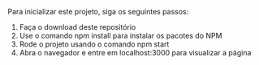 Para inicializar este projeto, siga os seguintes passos:

1. Faça o download deste repositório
2. Use o comando npm install para instalar os pacotes do NPM
3. Rode o projeto usando o comando npm start
4. Abra o navegador e entre em localhost:3000 para visualizar a página